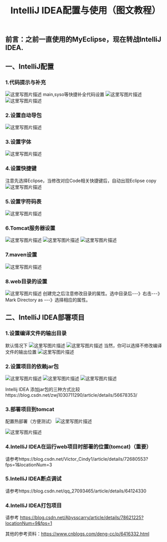 ﻿---
title: IntelliJ IDEA配置与使用（图文教程）
---
## 前言：之前一直使用的MyEclipse，现在转战IntelliJ IDEA.
## 一、IntelliJ配置
###  1.代码提示与补充
![这里写图片描述](https://img-blog.csdn.net/2018051810535189?watermark/2/text/aHR0cHM6Ly9ibG9nLmNzZG4ubmV0L2xpdWJpbjE5OTFsaXViaW4=/font/5a6L5L2T/fontsize/400/fill/I0JBQkFCMA==/dissolve/70)
main,syso等快捷补全代码设置
![这里写图片描述](https://img-blog.csdn.net/20180518111652797?watermark/2/text/aHR0cHM6Ly9ibG9nLmNzZG4ubmV0L2xpdWJpbjE5OTFsaXViaW4=/font/5a6L5L2T/fontsize/400/fill/I0JBQkFCMA==/dissolve/70)
![这里写图片描述](https://img-blog.csdn.net/20180519220051956?watermark/2/text/aHR0cHM6Ly9ibG9nLmNzZG4ubmV0L2xpdWJpbjE5OTFsaXViaW4=/font/5a6L5L2T/fontsize/400/fill/I0JBQkFCMA==/dissolve/70)
### 2.设置自动导包
![这里写图片描述](https://img-blog.csdn.net/20180518111231729?watermark/2/text/aHR0cHM6Ly9ibG9nLmNzZG4ubmV0L2xpdWJpbjE5OTFsaXViaW4=/font/5a6L5L2T/fontsize/400/fill/I0JBQkFCMA==/dissolve/70)
### 3.设置字体
![这里写图片描述](https://img-blog.csdn.net/20180518111240546?watermark/2/text/aHR0cHM6Ly9ibG9nLmNzZG4ubmV0L2xpdWJpbjE5OTFsaXViaW4=/font/5a6L5L2T/fontsize/400/fill/I0JBQkFCMA==/dissolve/70)
###  4.设置快捷键
注意先选择Eclipse，当修改对应Code相关快捷键后，自动出现Eclipse copy
![这里写图片描述](https://img-blog.csdn.net/2018051811125451?watermark/2/text/aHR0cHM6Ly9ibG9nLmNzZG4ubmV0L2xpdWJpbjE5OTFsaXViaW4=/font/5a6L5L2T/fontsize/400/fill/I0JBQkFCMA==/dissolve/70)
###  5.设置字符码表
![这里写图片描述](https://img-blog.csdn.net/20180518105433437?watermark/2/text/aHR0cHM6Ly9ibG9nLmNzZG4ubmV0L2xpdWJpbjE5OTFsaXViaW4=/font/5a6L5L2T/fontsize/400/fill/I0JBQkFCMA==/dissolve/70)
###  6.Tomcat服务器设置
![这里写图片描述](https://img-blog.csdn.net/20180518111417262?watermark/2/text/aHR0cHM6Ly9ibG9nLmNzZG4ubmV0L2xpdWJpbjE5OTFsaXViaW4=/font/5a6L5L2T/fontsize/400/fill/I0JBQkFCMA==/dissolve/70)
![这里写图片描述](https://img-blog.csdn.net/20180518111424648?watermark/2/text/aHR0cHM6Ly9ibG9nLmNzZG4ubmV0L2xpdWJpbjE5OTFsaXViaW4=/font/5a6L5L2T/fontsize/400/fill/I0JBQkFCMA==/dissolve/70)
![这里写图片描述](https://img-blog.csdn.net/20180518173639583?watermark/2/text/aHR0cHM6Ly9ibG9nLmNzZG4ubmV0L2xpdWJpbjE5OTFsaXViaW4=/font/5a6L5L2T/fontsize/400/fill/I0JBQkFCMA==/dissolve/70)
###  7.maven设置
![这里写图片描述](https://img-blog.csdn.net/20180518111548409?watermark/2/text/aHR0cHM6Ly9ibG9nLmNzZG4ubmV0L2xpdWJpbjE5OTFsaXViaW4=/font/5a6L5L2T/fontsize/400/fill/I0JBQkFCMA==/dissolve/70)
### 8.web目录的设置
![这里写图片描述](https://img-blog.csdn.net/20180518115336481?watermark/2/text/aHR0cHM6Ly9ibG9nLmNzZG4ubmV0L2xpdWJpbjE5OTFsaXViaW4=/font/5a6L5L2T/fontsize/400/fill/I0JBQkFCMA==/dissolve/70)
创建完之后注意修改目录的属性。选中目录后---》右击---》Mark Directory as ---》选择相应的属性。

## 二、IntelliJ IDEA部署项目
### 1.设置编译文件的输出目录
默认情况下
![这里写图片描述](https://img-blog.csdn.net/20180519221735268?watermark/2/text/aHR0cHM6Ly9ibG9nLmNzZG4ubmV0L2xpdWJpbjE5OTFsaXViaW4=/font/5a6L5L2T/fontsize/400/fill/I0JBQkFCMA==/dissolve/70)
![这里写图片描述](https://img-blog.csdn.net/20180518173135895?watermark/2/text/aHR0cHM6Ly9ibG9nLmNzZG4ubmV0L2xpdWJpbjE5OTFsaXViaW4=/font/5a6L5L2T/fontsize/400/fill/I0JBQkFCMA==/dissolve/70)
当然，你可以选择不修改编译文件的输出位置
![这里写图片描述](https://img-blog.csdn.net/20180519221745532?watermark/2/text/aHR0cHM6Ly9ibG9nLmNzZG4ubmV0L2xpdWJpbjE5OTFsaXViaW4=/font/5a6L5L2T/fontsize/400/fill/I0JBQkFCMA==/dissolve/70)
### 2.设置项目的依赖jar包
![这里写图片描述](https://img-blog.csdn.net/20180518173332898?watermark/2/text/aHR0cHM6Ly9ibG9nLmNzZG4ubmV0L2xpdWJpbjE5OTFsaXViaW4=/font/5a6L5L2T/fontsize/400/fill/I0JBQkFCMA==/dissolve/70)
![这里写图片描述](https://img-blog.csdn.net/20180518173340854?watermark/2/text/aHR0cHM6Ly9ibG9nLmNzZG4ubmV0L2xpdWJpbjE5OTFsaXViaW4=/font/5a6L5L2T/fontsize/400/fill/I0JBQkFCMA==/dissolve/70)
![这里写图片描述](https://img-blog.csdn.net/2018051817335063?watermark/2/text/aHR0cHM6Ly9ibG9nLmNzZG4ubmV0L2xpdWJpbjE5OTFsaXViaW4=/font/5a6L5L2T/fontsize/400/fill/I0JBQkFCMA==/dissolve/70)

Intellij IDEA 添加jar包的三种方式比较https://blog.csdn.net/zwj1030711290/article/details/56678353/

### 3.部署项目到tomcat

配置热部署（方便测试）
![这里写图片描述](https://img-blog.csdn.net/2018051919272489?watermark/2/text/aHR0cHM6Ly9ibG9nLmNzZG4ubmV0L2xpdWJpbjE5OTFsaXViaW4=/font/5a6L5L2T/fontsize/400/fill/I0JBQkFCMA==/dissolve/70)

![这里写图片描述](https://img-blog.csdn.net/2018051817360154?watermark/2/text/aHR0cHM6Ly9ibG9nLmNzZG4ubmV0L2xpdWJpbjE5OTFsaXViaW4=/font/5a6L5L2T/fontsize/400/fill/I0JBQkFCMA==/dissolve/70)

### 4.IntelliJ IDEA在运行web项目时部署的位置(tomcat)（重要）
请参考https://blog.csdn.net/Victor_Cindy1/article/details/72680553?fps=1&locationNum=3

### 5.IntelliJ IDEA断点调试
请参考https://blog.csdn.net/qq_27093465/article/details/64124330

### 4.IntelliJ IDEA打包项目
请参考 https://blog.csdn.net/Abysscarry/article/details/78621225?locationNum=9&fps=1


其他的参考资料：https://www.cnblogs.com/deng-cc/p/6416332.html